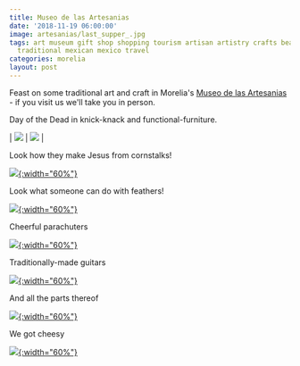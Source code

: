 ```yaml
---
title: Museo de las Artesanias
date: '2018-11-19 06:00:00'
image: artesanias/last_supper_.jpg
tags: art museum gift shop shopping tourism artisan artistry crafts beauty creavity
  traditional mexican mexico travel
categories: morelia
layout: post
---
```


Feast on some traditional art and craft in Morelia's [Museo de las Artesanias](https://www.tripadvisor.com/Attraction_Review-g152771-d5109431-Reviews-Museo_Michoacano_de_las_Artesanias_en_Exconvento_de_San_Francisco-Morelia_Central.html) - if you visit us we'll take you in person.

Day of the Dead in knick-knack and functional-furniture.

| [![](/images/artesanias/catrinas_.jpg)](/images/artesanias/catrinas.jpg) | [![](/images/artesanias/chair_.jpg)](/images/artesanias/chair.jpg) |

Look how they make Jesus from cornstalks!

[![](/images/artesanias/cornstalk_jesus_.jpg){:width="60%"}](/images/artesanias/cornstalk_jesus.jpg)

Look what someone can do with feathers!

[![](/images/artesanias/feather_holy_family_.jpg){:width="60%"}](/images/artesanias/feather_holy_family.jpg)

Cheerful parachuters

[![](/images/artesanias/dolls_.jpg){:width="60%"}](/images/artesanias/dolls.jpg)

Traditionally-made guitars

[![](/images/artesanias/guitar2_.jpg){:width="60%"}](/images/artesanias/guitar2.jpg)

And all the parts thereof

[![](/images/artesanias/guitar_.jpg){:width="60%"}](/images/artesanias/guitar.jpg)

We got cheesy

[![](/images/artesanias/us_.jpg){:width="60%"}](/images/artesanias/us.jpg)